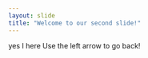 ```yaml
---
layout: slide
title: "Welcome to our second slide!"
---
```

yes I here
Use the left arrow to go back!
